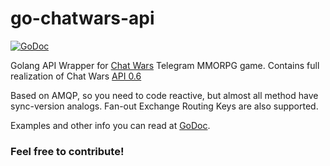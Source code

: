 # go-chatwars-api
[![GoDoc](https://godoc.org/github.com/L11R/go-chatwars-api?status.svg)](https://godoc.org/github.com/L11R/go-chatwars-api)

Golang API Wrapper for [Chat Wars](https://telegram.me/chtwrsbot?start=979a3c77aed04054b0d5e282114d9555) Telegram MMORPG game. Contains full realization of Chat Wars [API 0.6](https://l11r.github.io/chatwars-api-docs/)

Based on AMQP, so you need to code reactive, but almost all method have sync-version analogs. Fan-out Exchange Routing Keys are also supported.

Examples and other info you can read at [GoDoc](https://godoc.org/github.com/L11R/go-chatwars-api).

### Feel free to contribute!
